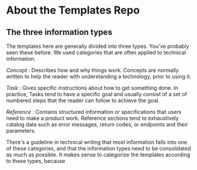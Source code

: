 # About the Templates Repo

## The three information types
The templates here are generally divided into three types. You've probably seen these before: We used categories that are often applied to technical information.

*Concept*
: Describes how and why things work. Concepts are normally written to help the reader with understanding a technology, prior to using it. 

*Task*
: Gives specific instructions about how to get something done. In practice, Tasks tend to have a specific goal and usually consist of a set of numbered steps that the reader can follow to achieve the goal. 

*Reference*
: Contains structured information or specifications that users need to make a product work. Reference sections tend to exhaustively catalog data such as error messages, return codes, or endpoints and their parameters.

There's a guideline in technical writing that most information falls into one of these categories, and that the information types need to be consolidated as much as possible. It makes sense to categorize the templates according to these types, because 



